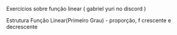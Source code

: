 Exercícios sobre função linear ( gabriel yuri no discord )

Estrutura Função Linear(Primeiro Grau) - proporção, f crescente e decrescente
